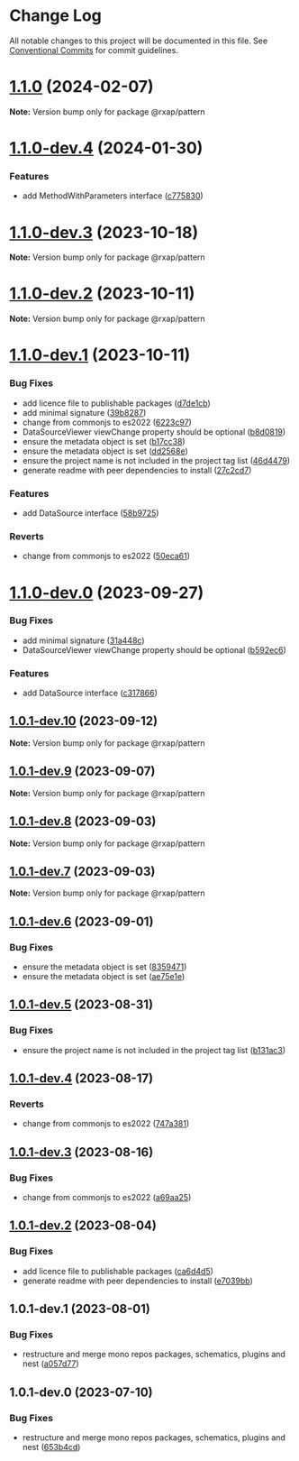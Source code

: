# Change Log

All notable changes to this project will be documented in this file.
See [Conventional Commits](https://conventionalcommits.org) for commit guidelines.

# [1.1.0](https://gitlab.com/rxap/packages/compare/@rxap/pattern@1.1.0-dev.4...@rxap/pattern@1.1.0) (2024-02-07)

**Note:** Version bump only for package @rxap/pattern

# [1.1.0-dev.4](https://gitlab.com/rxap/packages/compare/@rxap/pattern@1.1.0-dev.3...@rxap/pattern@1.1.0-dev.4) (2024-01-30)

### Features

- add MethodWithParameters interface ([c775830](https://gitlab.com/rxap/packages/commit/c77583028b6728da9c8d9524e5a7cb27456d985e))

# [1.1.0-dev.3](https://gitlab.com/rxap/packages/compare/@rxap/pattern@1.1.0-dev.2...@rxap/pattern@1.1.0-dev.3) (2023-10-18)

**Note:** Version bump only for package @rxap/pattern

# [1.1.0-dev.2](https://gitlab.com/rxap/packages/compare/@rxap/pattern@1.1.0-dev.1...@rxap/pattern@1.1.0-dev.2) (2023-10-11)

**Note:** Version bump only for package @rxap/pattern

# [1.1.0-dev.1](https://gitlab.com/rxap/packages/compare/@rxap/pattern@1.0.1-dev.0...@rxap/pattern@1.1.0-dev.1) (2023-10-11)

### Bug Fixes

- add licence file to publishable packages ([d7de1cb](https://gitlab.com/rxap/packages/commit/d7de1cb9db1bd1628f37084e3b0ffd1755aa75f6))
- add minimal signature ([39b8287](https://gitlab.com/rxap/packages/commit/39b8287efb549435d2a6573fbbf1429d776a3a5a))
- change from commonjs to es2022 ([6223c97](https://gitlab.com/rxap/packages/commit/6223c978078cfa899ca69424b62d2a99cbb290a7))
- DataSourceViewer viewChange property should be optional ([b8d0819](https://gitlab.com/rxap/packages/commit/b8d08197e890c7fefb142dc9fe2c1b268b97145f))
- ensure the metadata object is set ([b17cc38](https://gitlab.com/rxap/packages/commit/b17cc380ecc8f405bf06550da209c1f449099ed7))
- ensure the metadata object is set ([dd2568e](https://gitlab.com/rxap/packages/commit/dd2568edbfbee0c057024ae0c59128970e705101))
- ensure the project name is not included in the project tag list ([46d4479](https://gitlab.com/rxap/packages/commit/46d44798258ea1b20df9d4408b9c0809f55027b2))
- generate readme with peer dependencies to install ([27c2cd7](https://gitlab.com/rxap/packages/commit/27c2cd7d98f0c8a499b8c30719f49d69e4970ae9))

### Features

- add DataSource interface ([58b9725](https://gitlab.com/rxap/packages/commit/58b972544f2da8763ad9bb3388185037823220f9))

### Reverts

- change from commonjs to es2022 ([50eca61](https://gitlab.com/rxap/packages/commit/50eca61e9a89388d1cfeefb8b1029b302b6f307e))

# [1.1.0-dev.0](https://gitlab.com/rxap/packages/compare/@rxap/pattern@1.0.1-dev.10...@rxap/pattern@1.1.0-dev.0) (2023-09-27)

### Bug Fixes

- add minimal signature ([31a448c](https://gitlab.com/rxap/packages/commit/31a448cc6ac5559eb826fd8ff8a120d955a2f7fd))
- DataSourceViewer viewChange property should be optional ([b592ec6](https://gitlab.com/rxap/packages/commit/b592ec6b85f918f0abf1dcd52ecd59100e1f9096))

### Features

- add DataSource interface ([c317866](https://gitlab.com/rxap/packages/commit/c317866f365280dbff731939b52867051312453d))

## [1.0.1-dev.10](https://gitlab.com/rxap/packages/compare/@rxap/pattern@1.0.1-dev.9...@rxap/pattern@1.0.1-dev.10) (2023-09-12)

**Note:** Version bump only for package @rxap/pattern

## [1.0.1-dev.9](https://gitlab.com/rxap/packages/compare/@rxap/pattern@1.0.1-dev.8...@rxap/pattern@1.0.1-dev.9) (2023-09-07)

**Note:** Version bump only for package @rxap/pattern

## [1.0.1-dev.8](https://gitlab.com/rxap/packages/compare/@rxap/pattern@1.0.1-dev.7...@rxap/pattern@1.0.1-dev.8) (2023-09-03)

**Note:** Version bump only for package @rxap/pattern

## [1.0.1-dev.7](https://gitlab.com/rxap/packages/compare/@rxap/pattern@1.0.1-dev.6...@rxap/pattern@1.0.1-dev.7) (2023-09-03)

**Note:** Version bump only for package @rxap/pattern

## [1.0.1-dev.6](https://gitlab.com/rxap/packages/compare/@rxap/pattern@1.0.1-dev.5...@rxap/pattern@1.0.1-dev.6) (2023-09-01)

### Bug Fixes

- ensure the metadata object is set ([8359471](https://gitlab.com/rxap/packages/commit/8359471a69e0a68055fe95f115d030050d67e393))
- ensure the metadata object is set ([ae75e1e](https://gitlab.com/rxap/packages/commit/ae75e1e42a35db14e59dcfcc1b700a35ac73e47c))

## [1.0.1-dev.5](https://gitlab.com/rxap/packages/compare/@rxap/pattern@1.0.1-dev.4...@rxap/pattern@1.0.1-dev.5) (2023-08-31)

### Bug Fixes

- ensure the project name is not included in the project tag list ([b131ac3](https://gitlab.com/rxap/packages/commit/b131ac3bd92b3b8799d62f15bbd30a1997d7c753))

## [1.0.1-dev.4](https://gitlab.com/rxap/packages/compare/@rxap/pattern@1.0.1-dev.3...@rxap/pattern@1.0.1-dev.4) (2023-08-17)

### Reverts

- change from commonjs to es2022 ([747a381](https://gitlab.com/rxap/packages/commit/747a381a090f0a276cf363da61bb19ed0c9cb5b7))

## [1.0.1-dev.3](https://gitlab.com/rxap/packages/compare/@rxap/pattern@1.0.1-dev.2...@rxap/pattern@1.0.1-dev.3) (2023-08-16)

### Bug Fixes

- change from commonjs to es2022 ([a69aa25](https://gitlab.com/rxap/packages/commit/a69aa25b9824b94613392b3ea42fba18e5eb1168))

## [1.0.1-dev.2](https://gitlab.com/rxap/packages/compare/@rxap/pattern@1.0.1-dev.1...@rxap/pattern@1.0.1-dev.2) (2023-08-04)

### Bug Fixes

- add licence file to publishable packages ([ca6d4d5](https://gitlab.com/rxap/packages/commit/ca6d4d509a743b89bad5ed7ae935d3007231705a))
- generate readme with peer dependencies to install ([e7039bb](https://gitlab.com/rxap/packages/commit/e7039bb5e86ffeadfe7cc92d5fc71d32f8efb4fb))

## 1.0.1-dev.1 (2023-08-01)

### Bug Fixes

- restructure and merge mono repos packages, schematics, plugins and nest ([a057d77](https://gitlab.com/rxap/packages/commit/a057d77ca2acf9426a03a497da8532f8a2fe2c86))

## 1.0.1-dev.0 (2023-07-10)

### Bug Fixes

- restructure and merge mono repos packages, schematics, plugins and nest ([653b4cd](https://gitlab.com/rxap/packages/commit/653b4cd39fc92d322df9b3959651fea0aa6079da))
